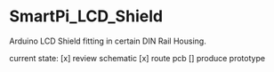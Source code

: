 # SmartPi_LCD_Shield

Arduino LCD Shield fitting in certain DIN Rail Housing.

current state:
[x] review schematic
[x] route pcb
[] produce prototype
